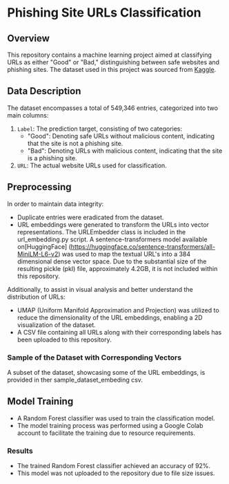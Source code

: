 # Phishing Site URLs Classification

## Overview
This repository contains a machine learning project aimed at classifying URLs as either "Good" or "Bad," distinguishing between safe websites and phishing sites. The dataset used in this project was sourced from [Kaggle](https://www.kaggle.com/datasets/taruntiwarihp/phishing-site-urls).

## Data Description
The dataset encompasses a total of 549,346 entries, categorized into two main columns:
1. `Label`: The prediction target, consisting of two categories:
   - "Good": Denoting safe URLs without malicious content, indicating that the site is not a phishing site.
   - "Bad": Denoting URLs with malicious content, indicating that the site is a phishing site.
2. `URL`: The actual website URLs used for classification.

## Preprocessing
In order to maintain data integrity:
- Duplicate entries were eradicated from the dataset.
- URL embeddings were generated to transform the URLs into vector representations. The URLEmbedder class is included in the url_embedding.py script. A sentence-transformers model available on[HuggingFace] (https://huggingface.co/sentence-transformers/all-MiniLM-L6-v2) was used to map the textual URL's into a 384 dimensional dense vector space. Due to the substantial size of the resulting pickle (pkl) file, approximately 4.2GB, it is not included within this repository.

Additionally, to assist in visual analysis and better understand the distribution of URLs:
- UMAP (Uniform Manifold Approximation and Projection) was utilized to reduce the dimensionality of the URL embeddings, enabling a 2D visualization of the dataset.
- A CSV file containing all URLs along with their corresponding labels has been uploaded to this repository.

### Sample of the Dataset with Corresponding Vectors
A subset of the dataset, showcasing some of the URL embeddings, is provided in ther sample_dataset_embeding csv.

## Model Training
- A Random Forest classifier was used to train the classification model.
- The model training process was performed using a Google Colab account to facilitate the training due to resource requirements.

### Results
- The trained Random Forest classifier achieved an accuracy of 92%.
- This model was not uploaded to the repository due to file size issues.

